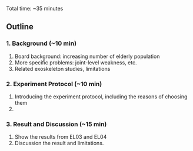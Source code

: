 Total time: ~35 minutes
## Outline

### 1. Background (~10 min)
1. Board background: increasing number of elderly population
2. More specific problems: joint-level weakness, etc.
3. Related exoskeleton studies, limitations

### 2. Experiment Protocol (~10 min)
1. Introducing the experiment protocol, including the reasons of choosing them
2. 

### 3. Result and Discussion (~15 min)
1. Show the results from EL03 and EL04
2. Discussion the result and limitations.